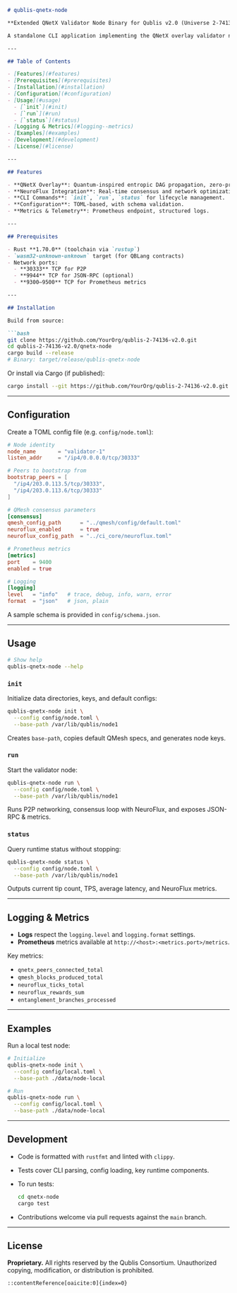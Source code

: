 ````markdown
# qublis-qnetx-node

**Extended QNetX Validator Node Binary for Qublis v2.0 (Universe 2-74136)**

A standalone CLI application implementing the QNetX overlay validator node. Provides peer-to-peer networking, entropic DAG consensus (QMesh), NeuroFlux optimization, telemetry, and administrative commands.

---

## Table of Contents

- [Features](#features)  
- [Prerequisites](#prerequisites)  
- [Installation](#installation)  
- [Configuration](#configuration)  
- [Usage](#usage)  
  - [`init`](#init)  
  - [`run`](#run)  
  - [`status`](#status)  
- [Logging & Metrics](#logging--metrics)  
- [Examples](#examples)  
- [Development](#development)  
- [License](#license)  

---

## Features

- **QNetX Overlay**: Quantum-inspired entropic DAG propagation, zero-propagation, state condensation, anomaly filtering.  
- **NeuroFlux Integration**: Real-time consensus and network optimization via reinforcement learning.  
- **CLI Commands**: `init`, `run`, `status` for lifecycle management.  
- **Configuration**: TOML-based, with schema validation.  
- **Metrics & Telemetry**: Prometheus endpoint, structured logs.  

---

## Prerequisites

- Rust **1.70.0** (toolchain via `rustup`)  
- `wasm32-unknown-unknown` target (for QBLang contracts)  
- Network ports:  
  - **30333** TCP for P2P  
  - **9944** TCP for JSON-RPC (optional)  
  - **9300–9500** TCP for Prometheus metrics  

---

## Installation

Build from source:

```bash
git clone https://github.com/YourOrg/qublis-2-74136-v2.0.git
cd qublis-2-74136-v2.0/qnetx-node
cargo build --release
# Binary: target/release/qublis-qnetx-node
````

Or install via Cargo (if published):

```bash
cargo install --git https://github.com/YourOrg/qublis-2-74136-v2.0.git --bin qublis-qnetx-node --locked
```

---

## Configuration

Create a TOML config file (e.g. `config/node.toml`):

```toml
# Node identity
node_name       = "validator-1"
listen_addr     = "/ip4/0.0.0.0/tcp/30333"

# Peers to bootstrap from
bootstrap_peers = [
  "/ip4/203.0.113.5/tcp/30333",
  "/ip4/203.0.113.6/tcp/30333"
]

# QMesh consensus parameters
[consensus]
qmesh_config_path      = "../qmesh/config/default.toml"
neuroflux_enabled      = true
neuroflux_config_path  = "../ci_core/neuroflux.toml"

# Prometheus metrics
[metrics]
port    = 9400
enabled = true

# Logging
[logging]
level   = "info"   # trace, debug, info, warn, error
format  = "json"   # json, plain
```

A sample schema is provided in `config/schema.json`.

---

## Usage

```bash
# Show help
qublis-qnetx-node --help
```

### `init`

Initialize data directories, keys, and default configs:

```bash
qublis-qnetx-node init \
  --config config/node.toml \
  --base-path /var/lib/qublis/node1
```

Creates `base-path`, copies default QMesh specs, and generates node keys.

### `run`

Start the validator node:

```bash
qublis-qnetx-node run \
  --config config/node.toml \
  --base-path /var/lib/qublis/node1
```

Runs P2P networking, consensus loop with NeuroFlux, and exposes JSON-RPC & metrics.

### `status`

Query runtime status without stopping:

```bash
qublis-qnetx-node status \
  --config config/node.toml \
  --base-path /var/lib/qublis/node1
```

Outputs current tip count, TPS, average latency, and NeuroFlux metrics.

---

## Logging & Metrics

* **Logs** respect the `logging.level` and `logging.format` settings.
* **Prometheus** metrics available at `http://<host>:<metrics.port>/metrics`.

Key metrics:

* `qnetx_peers_connected_total`
* `qmesh_blocks_produced_total`
* `neuroflux_ticks_total`
* `neuroflux_rewards_sum`
* `entanglement_branches_processed`

---

## Examples

Run a local test node:

```bash
# Initialize
qublis-qnetx-node init \
  --config config/local.toml \
  --base-path ./data/node-local

# Run
qublis-qnetx-node run \
  --config config/local.toml \
  --base-path ./data/node-local
```

---

## Development

* Code is formatted with `rustfmt` and linted with `clippy`.

* Tests cover CLI parsing, config loading, key runtime components.

* To run tests:

  ```bash
  cd qnetx-node
  cargo test
  ```

* Contributions welcome via pull requests against the `main` branch.

---

## License

**Proprietary.** All rights reserved by the Qublis Consortium. Unauthorized copying, modification, or distribution is prohibited.

```
::contentReference[oaicite:0]{index=0}
```
